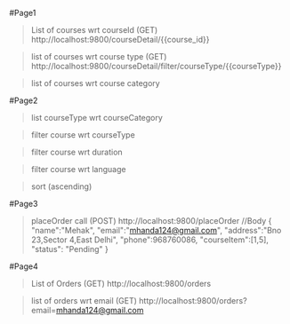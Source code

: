 #Page1
>List of courses wrt courseId (GET)
http://localhost:9800/courseDetail/{{course_id}}

>list of courses wrt course type (GET)
http://localhost:9800/courseDetail/filter/courseType/{{courseType}}

>list of courses wrt course category

#Page2
>list courseType wrt courseCategory

>filter course wrt courseType

>filter course wrt duration

>filter course wrt language

>sort (ascending)


#Page3
>placeOrder call (POST)
http://localhost:9800/placeOrder
//Body
{
    "name":"Mehak",
    "email":"mhanda124@gmail.com",
    "address":"Bno 23,Sector 4,East Delhi",
    "phone":968760086,
    "courseItem":[1,5],
    "status": "Pending"
}

#Page4
>List of Orders (GET)
http://localhost:9800/orders

>list of orders wrt email (GET)
http://localhost:9800/orders?email=mhanda124@gmail.com
